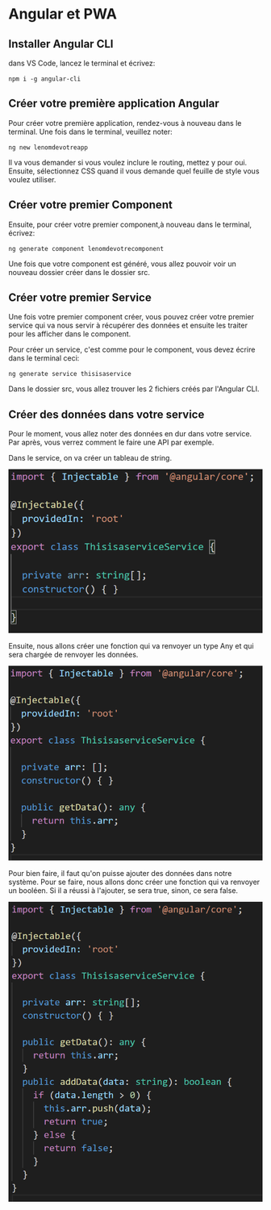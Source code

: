 # Angular et PWA

## Installer Angular CLI

dans VS Code, lancez le terminal et écrivez:

``` command-line
npm i -g angular-cli
```

## Créer votre première application Angular

Pour créer votre première application, rendez-vous à nouveau dans le terminal. Une fois dans le terminal, veuillez noter:

``` command-line
ng new lenomdevotreapp
```

Il va vous demander si vous voulez inclure le routing, mettez y pour oui. Ensuite, sélectionnez CSS quand il vous demande quel feuille de style vous voulez utiliser.

## Créer votre premier Component

Ensuite, pour créer votre premier component,à nouveau dans le terminal, écrivez:

``` command-line
ng generate component lenomdevotrecomponent
```

Une fois que votre component est généré, vous allez pouvoir voir un nouveau dossier créer dans le dossier src.

## Créer votre premier Service

Une fois votre premier component créer, vous pouvez créer votre premier service qui va nous servir à récupérer des données et ensuite les traiter pour les afficher dans le component.

Pour créer un service, c'est comme pour le component, vous devez écrire dans le terminal ceci:

``` command-line
ng generate service thisisaservice
```

Dans le dossier src, vous allez trouver les 2 fichiers créés par l'Angular CLI.

## Créer des données dans votre service

Pour le moment, vous allez noter des données en dur dans votre service. Par après, vous verrez comment le faire une API par exemple.

Dans le service, on va créer un tableau de string.

![Créer un tableau arr privé](https://github.com/micbelgique/AngularPWA-101/blob/master/pictures/CreateArrayAny.png)

Ensuite, nous allons créer une fonction qui va renvoyer un type Any et qui sera chargée de renvoyer les données.

![Créer une fonction getData](https://github.com/micbelgique/AngularPWA-101/blob/master/pictures/GetDataFunction.png)

Pour bien faire, il faut qu'on puisse ajouter des données dans notre système. Pour se faire, nous allons donc créer une fonction qui va renvoyer un booléen. Si il a réussi à l'ajouter, se sera true, sinon, ce sera false.

![Créer une function AddData](https://github.com/micbelgique/AngularPWA-101/blob/master/pictures/AddDataFunction.png)
